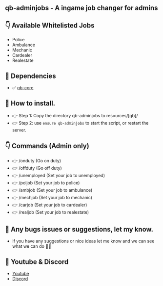 ## qb-adminjobs - A ingame job changer for admins


## 👇 Available Whitelisted Jobs 
- Police
- Ambulance
- Mechanic
- Cardealer
- Realestate


## 💪 Dependencies
- ✅ [qb-core](https://github.com/qbcore-framework/qb-core)


## 🙏 How to install.
- 👉 Step 1: Copy the directory qb-adminjobs to resources/[qb]/
- 👉 Step 2: use `ensure qb-adminjobs` to start the script, or restart the server.


## 👇 Commands (Admin only)
- 👉 /onduty      (Go on duty)
- 👉 /offduty     (Go off duty)
- 👉 /unemployed  (Set your job to unemployed)
- 👉 /poljob      (Set your job to police)
- 👉 /ambjob      (Set your job to ambulance)
- 👉 /mechjob     (Set your job to mechanic)
- 👉 /carjob      (Set your job to cardealer)
- 👉 /realjob     (Set your job to realestate)


## 🐞 Any bugs issues or suggestions, let my know.
- If you have any suggestions or nice ideas let me know and we can see what we can do 👊😎


## 🙈 Youtube & Discord
- [Youtube](https://www.youtube.com/channel/UC6431XeIqHjswry5OYtim0A)
- [Discord](https://discord.gg/cEMSeE9dgS)
